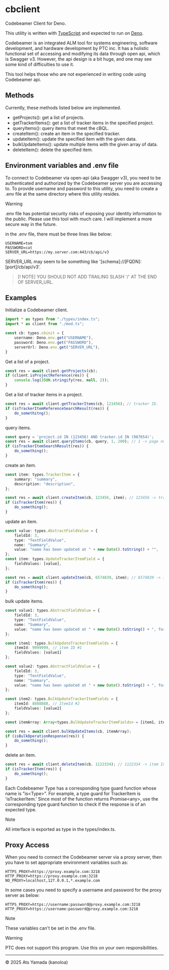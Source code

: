 # cbclient

Codebeamer Client for Deno.

This utility is written with [TypeScript](https://www.typescriptlang.org) and expected to run on [Deno](https://deno.com).

Codebeamer is an integrated ALM tool for systems engineering, software development, and hardware development by PTC inc.
It has a holistic functional set of accessing and modifying its data through open api, which is Swagger v3.
However, the api design is a bit huge, and one may see some kind of difficulties to use it.

This tool helps those who are not experienced in writing code using Codebeamer api.

## Methods
Currently, these methods listed below are implemented.

- getProjects(): get a list of projects.
- getTrackerItems(): get a list of tracker items in the specified project.
- queryItems(): query items that meet the cBQL.
- createItem(): create an item in the specified tracker.
- updateItem(): update the specified item with the given data.
- bulkUpdateItems(): update multiple items with the given array of data.
- deleteItem(): delete the specified item.

## Environment variables and .env file
To connect to Codebeamer via open-api (aka Swagger v3), you need to be authenticated and authorized by
the Codebeamer server you are accessing to. To provide username and password to this utility, you need to
create a .env file at the same directory where this utility resides.

> [!WARNING]
> .env file has potential security risks of exposing your identity information to the public.
> Please use this tool with much care.  I will implement a more secure way in the future.

in the .env file, there must be three lines like below:
```dotenv
USERNAME=tom
PASSWORD=cat
SERVER_URL=https://my.server.com:443/cb/api/v3
```
SERVER_URL may seem to be something like '[schema]://[FQDN]:[port]/cb/api/v3'.

>[! NOTE]
> YOU SHOULD NOT ADD TRAILING SLASH '/' AT THE END OF SERVER_URL.


## Examples
Initialize a Codebeamer client.
```ts
import * as types from "./types/index.ts";
import * as client from "./mod.ts";

const cb: types.cbinit = {
    username: Deno.env.get("USERNAME"),
    password: Deno.env.get("PASSWORD"),
    serverUrl: Deno.env.get("SERVER_URL"),
}

```
Get a list of a project.
```ts
const res = await client.getProjects(cb);
if (client.isProjectReference(res)) {
    console.log(JSON.stringify(res, null, 2));
}
```
Get a list of tracker items in a project.
```ts
const res = await client.getTrackerItems(cb, 123456); // tracker ID.
if (isTrackerItemReferenceSearchResult(res)) {
    do_somethitng();
}
```
query items.
```ts
const query = 'project.id IN (123456) AND tracker.id IN (987654)';
const res = await client.queryItems(cb, query, 1, 200); // 1 -> page number, 200 -> chunk size
if (isTrackerItemSearchResult(res)) {
    do_something();
}
```
create an item.

```ts
const item: types.TrackerItem = {
    summary: "summary",
    description: "description",
};

const res = await client.createItem(cb, 123456, item); // 123456 -> tracker ID
if (isTrackerItem(res)) {
    do_something();
}
```
update an item.
```ts
const value: types.AbstractFieldValue = {
    fieldId: 3,
    type: "TextFieldValue",
    name: "Summary",
    value: "name has been updated at " + new Date().toString() + "",
};
const item: types.UpdateTrackerItemField = {
    fieldValues: [value],
};

const res = await client.updateItem(cb, 6574839, item); // 6574839 -> item ID. 
if (isTrackerItem(res)) {
    do_something();
}
```
bulk update items.
```ts
const value1: types.AbstractFieldValue = {
    fieldId: 3,
    type: "TextFieldValue",
    name: "Summary",
    value: "name has been updated at " + new Date().toString() + ", for value_1.",
};

const item1: types.BulkUpdateTrackerItemFields = {
    itemId: 9999999, // item ID #1
    fieldValues: [value1]
};

const value2: types.AbstractFieldValue = {
    fieldId: 3,
    type: "TextFieldValue",
    name: "Summary",
    value: "name has been updated at " + new Date().toString() + ", for value_2.",
};

const item2: types.BulkUpdateTrackerItemFields = {
    itemId: 8888888, // ItemId #2
    fieldValues: [value2]
};

const itemArray: Array<types.BulkUpdateTrackerItemFields> = [item1, item2];

const res = await client.bulkUpdateItems(cb, itemArray);
if (isBulkOperationResponse(res)) {
    do_something();
}
```
delete an item.
```ts
const res = await client.deleteItem(cb, 1122334); // 1122334 -> item Id.
if (isTrackerItem(res)) {
    do_something();
}
```

Each Codebeamer Type has a corresponding type guard function whose name is "is\<Type\>". 
For example, a type guard for TrackerItem is 'isTrackerItem.'
Since most of the function returns Promise\<any\>, use the corresponding type guard function
to check if the response is of an expected type.

> [!NOTE]
> All interface is exported as type in the types/index.ts.

## Proxy Access
When you need to connect the Codebeamer server via a proxy server, then you have to set 
 appropriate environment variables such as:
```dotenv
HTTPS_PROXY=https://proxy.example.com:3218
HTTP_PROXY=https://proxy.example.com:3218
NO_PROXY=localhost,127.0.0.1,*.example.com
```
In some cases you need to specify a username and password for the proxy server as below:
```dotenv
HTTPS_PROXY=https://username:password@proxy.example.com:3218
HTTP_PROXY=https://username:password@proxy.example.com:3218
```
> [!NOTE]
> These variables can't be set in the .env file.

> [!WARNING]
> PTC does not support this program. Use this on your own responsibilities.

----
&copy; 2025 Ats Yamada (kanoloa)





